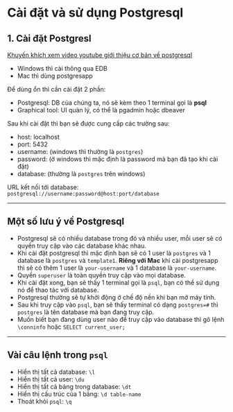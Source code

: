 # Cài đặt và sử dụng Postgresql

## 1. Cài đặt Postgresl

[Khuyến khích xem video youtube giới thiệu cơ bản về postgresql](https://youtu.be/0ULlQK_gN8k)

- Windows thì cài thông qua EDB  
- Mac thì dùng postgresapp  

Để  dùng ổn thì cần cài đặt 2 phần:
- Postgresql: DB của chúng ta, nó sẽ kèm theo 1 terminal gọi là **psql**  
- Graphical tool: UI quản lý, có thể là pgadmin hoặc dbeaver  

Sau khi cài đặt thì bạn sẽ được cung cấp các trường sau:
- host: localhost  
- port: 5432  
- username: (windows thì thường là `postgres`)  
- password: (ở windows thì mặc định là password mà bạn đã tạo khi cài đặt)  
- database: (thường là `postgres` trên windows)  

URL kết nối tới database: `postgresql://username:password@host:port/database`

---

## Một số lưu ý về Postgresql

- Postgresql sẽ có nhiều database trong đó và nhiều user, mỗi user sẽ có quyền truy cập vào các database khác nhau.  
- Khi cài đặt postgresql thì mặc định bạn sẽ có 1 user là `postgres` và 1 database là `postgres` và `template1`. **Riêng với Mac** khi cài postgresapp thì sẽ có thêm 1 user là `your-username` và 1 database là `your-username`.  
- Quyền `superuser` là toàn quyền truy cập vào mọi database.  
- Khi cài đặt xong, bạn sẽ thấy 1 terminal gọi là `psql`, bạn có thể sử dụng nó để thao tác với database.  
- Postgresql thường sẽ tự khởi động ở chế độ nền khi bạn mở máy tính.  
- Sau khi truy cập vào `psql`, bạn sẽ thấy terminal có dạng `postgres=#` thì `postgres` là tên database mà bạn đang truy cập.  
- Muốn biết bạn đang dùng user nào để truy cập vào database thì gõ lệnh `\conninfo` hoặc `SELECT current_user;`  

---

## Vài câu lệnh trong `psql`

- Hiển thị tất cả database: `\l`  
- Hiển thị tất cả user: `\du`  
- Hiển thị tất cả bảng trong database: `\dt`  
- Hiển thị cấu trúc của 1 bảng: `\d table-name`  
- Thoát khỏi `psql`: `\q`  
